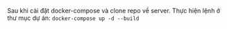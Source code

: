 Sau khi cài đặt docker-compose và clone repo về server.
Thực hiện lệnh ở thư mục dự án:
`docker-compose up -d --build`
